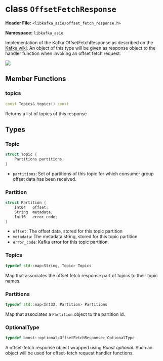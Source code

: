 
class `OffsetFetchResponse`
============================

**Header File:** `<libkafka_asio/offset_fetch_response.h>`

**Namespace:** `libkafka_asio`

Implementation of the Kafka OffsetFetchResponse as described on the
[Kafka wiki](https://cwiki.apache.org/confluence/display/KAFKA/A+Guide+To+The+Kafka+Protocol#AGuideToTheKafkaProtocol-OffsetFetchResponse).
An object of this type will be given as response object to the handler function
when invoking an offset fetch request.

<img src="http://yuml.me/diagram/nofunky;scale:80/class/
[OffsetFetchResponse]++-*[OffsetFetchResponse::Topic],
[OffsetFetchResponse::Topic]++-*[OffsetFetchResponse::Partition]"
/>


Member Functions
----------------

### topics
```cpp
const Topics& topics() const
```

Returns a list of topics of this response


Types
-----

### Topic
```cpp
struct Topic {
    Partitions partitions;
}
```

+ `partitions`:
   Set of partitions of this topic for which consumer group offset data has been received.


### Partition
```cpp
struct Partition {
    Int64   offset;
    String  metadata;
    Int16   error_code;
}
```

+ `offset`:
   The offset data, stored for this topic partition
+ `metadata`:
   The metadata string, stored for this topic partition
+ `error_code`:
   Kafka error for this topic partition.


### Topics
```cpp
typedef std::map<String, Topic> Topics
```

Map that associates the offset fetch response part of topics to their topic names.


### Partitions
```cpp
typedef std::map<Int32, Partition> Partitions
```

Map that associates a `Partition` object to the partition id.


### OptionalType
```cpp
typedef boost::optional<OffsetFetchResponse> OptionalType
```

A offset-fetch response object wrapped using _Boost optional_. Such an object
will be used for offset-fetch request handler functions.
